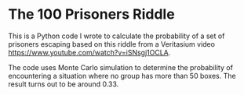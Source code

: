 # The 100 Prisoners Riddle
This is a Python code I wrote to calculate the probability of a set of prisoners escaping based on this riddle from a Veritasium video https://www.youtube.com/watch?v=iSNsgj1OCLA.

The code uses Monte Carlo simulation to determine the probability of encountering a situation where no group has more than 50 boxes. The result turns out to be around 0.33.

